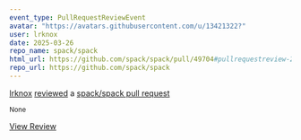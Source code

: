 ```yaml
---
event_type: PullRequestReviewEvent
avatar: "https://avatars.githubusercontent.com/u/13421322?"
user: lrknox
date: 2025-03-26
repo_name: spack/spack
html_url: https://github.com/spack/spack/pull/49704#pullrequestreview-2718367528
repo_url: https://github.com/spack/spack
---
```


<a href='https://github.com/lrknox' target='_blank'>lrknox</a> <a href='https://github.com/spack/spack/pull/49704#pullrequestreview-2718367528' target='_blank'>reviewed</a> a <a href='https://github.com/spack/spack/pull/49704' target='_blank'>spack/spack pull request</a>

<small>None</small>

<a href='https://github.com/spack/spack/pull/49704#pullrequestreview-2718367528' target='_blank'>View Review</a>